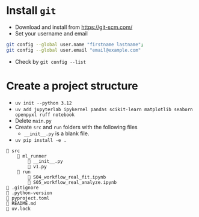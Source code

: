 # Install `git`

- Download and install from https://git-scm.com/
- Set your username and email

```bash
git config --global user.name "firstname lastname";
git config --global user.email "email@example.com"
```

- Check by `git config --list`

# Create a project structure

- `uv init --python 3.12`
- `uv add jupyterlab ipykernel pandas scikit-learn matplotlib seaborn openpyxl ruff notebook`
- Delete `main.py`
- Create `src` and `run` folders with the following files
  - `__init__.py` is a blank file.
- `uv pip install -e .`

```
📁 src
    📁 ml_runner
        📄 __init__.py
        📄 v1.py
    📁 run
        📄 S04_workflow_real_fit.ipynb
        📄 S05_workflow_real_analyze.ipynb
📄 .gitignore
📄 .python-version
📄 pyproject.toml
📄 README.md
📄 uv.lock
```
